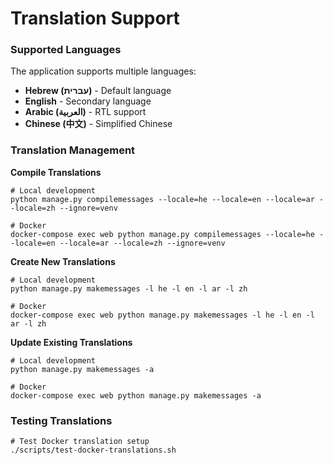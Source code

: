 # Translation Support

### Supported Languages

The application supports multiple languages:

* **Hebrew (עברית)** - Default language
* **English** - Secondary language
* **Arabic (العربية)** - RTL support
* **Chinese (中文)** - Simplified Chinese



### Translation Management

**Compile Translations**

```
# Local development
python manage.py compilemessages --locale=he --locale=en --locale=ar --locale=zh --ignore=venv

# Docker
docker-compose exec web python manage.py compilemessages --locale=he --locale=en --locale=ar --locale=zh --ignore=venv
```

**Create New Translations**

```
# Local development
python manage.py makemessages -l he -l en -l ar -l zh

# Docker
docker-compose exec web python manage.py makemessages -l he -l en -l ar -l zh
```

**Update Existing Translations**

```
# Local development
python manage.py makemessages -a

# Docker
docker-compose exec web python manage.py makemessages -a
```



### Testing Translations

```
# Test Docker translation setup
./scripts/test-docker-translations.sh
```
